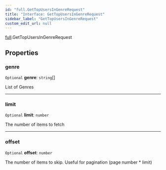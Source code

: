 ```yaml
---
id: "full.GetTopUsersInGenreRequest"
title: "Interface: GetTopUsersInGenreRequest"
sidebar_label: "GetTopUsersInGenreRequest"
custom_edit_url: null
---
```


[full](../namespaces/full.md).GetTopUsersInGenreRequest

## Properties

### genre

 `Optional` **genre**: `string`[]

List of Genres

___

### limit

 `Optional` **limit**: `number`

The number of items to fetch

___

### offset

 `Optional` **offset**: `number`

The number of items to skip. Useful for pagination (page number * limit)
